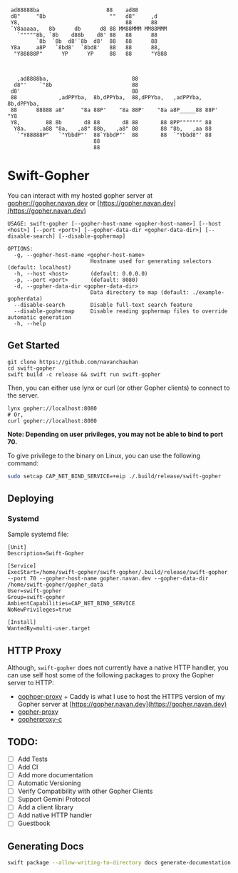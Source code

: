 ```
                                                   
 ad88888ba                     88    ad88          
 d8"     "8b                    ""   d8"     ,d     
 Y8,                                 88      88     
 `Y8aaaaa,   8b      db      d8 88 MM88MMM MM88MMM  
   `"""""8b, `8b    d88b    d8' 88   88      88     
         `8b  `8b  d8'`8b  d8'  88   88      88     
 Y8a     a8P   `8bd8'  `8bd8'   88   88      88,    
  "Y88888P"      YP      YP     88   88      "Y888  
                                                    
                                                    
                                                                          
   ,ad8888ba,                          88                                 
  d8"'    `"8b                         88                                 
 d8'                                   88                                 
 88             ,adPPYba,  8b,dPPYba,  88,dPPYba,   ,adPPYba, 8b,dPPYba,  
 88      88888 a8"     "8a 88P'    "8a 88P'    "8a a8P_____88 88P'   "Y8  
 Y8,        88 8b       d8 88       d8 88       88 8PP""""""" 88          
  Y8a.    .a88 "8a,   ,a8" 88b,   ,a8" 88       88 "8b,   ,aa 88          
   `"Y88888P"   `"YbbdP"'  88`YbbdP"'  88       88  `"Ybbd8"' 88          
                           88                                             
                           88 
```

# Swift-Gopher

You can interact with my hosted gopher server at [gopher://gopher.navan.dev](gopher://gopher.navan.dev) or [https://gopher.navan.dev](https://gopher.navan.dev)

```
USAGE: swift-gopher [--gopher-host-name <gopher-host-name>] [--host <host>] [--port <port>] [--gopher-data-dir <gopher-data-dir>] [--disable-search] [--disable-gophermap]

OPTIONS:
  -g, --gopher-host-name <gopher-host-name>
                          Hostname used for generating selectors (default: localhost)
  -h, --host <host>       (default: 0.0.0.0)
  -p, --port <port>       (default: 8080)
  -d, --gopher-data-dir <gopher-data-dir>
                          Data directory to map (default: ./example-gopherdata)
  --disable-search        Disable full-text search feature
  --disable-gophermap     Disable reading gophermap files to override automatic generation
  -h, --help
```

## Get Started
```
git clone https://github.com/navanchauhan
cd swift-gopher
swift build -c release && swift run swift-gopher
```

Then, you can either use lynx or curl (or other Gopher clients) to connect to the server.

```
lynx gopher://localhost:8080
# Or,
curl gopher://localhost:8080
```

**Note: Depending on user privileges, you may not be able to bind to port 70.**

To give privilege to the binary on Linux, you can use the following command:

```bash
sudo setcap CAP_NET_BIND_SERVICE=+eip ./.build/release/swift-gopher
```

## Deploying

### Systemd

Sample systemd file:

```
[Unit]
Description=Swift-Gopher

[Service]
ExecStart=/home/swift-gopher/swift-gopher/.build/release/swift-gopher --port 70 --gopher-host-name gopher.navan.dev --gopher-data-dir /home/swift-gopher/gopher_data
User=swift-gopher
Group=swift-gopher
AmbientCapabilities=CAP_NET_BIND_SERVICE
NoNewPrivileges=true

[Install]
WantedBy=multi-user.target
```

## HTTP Proxy

Although, `swift-gopher` does not currently have a native HTTP handler, you can use self host some of the following packages to proxy the Gopher server to HTTP:

* [gophper-proxy](https://github.com/muffinista/gophper-proxy) + Caddy is what I use to host the HTTPS version of my Gopher server at [https://gopher.navan.dev](https://gopher.navan.dev)
* [gopher-proxy](https://hackage.haskell.org/package/gopher-proxy)
* [gopherproxy-c](https://git.codemadness.org/gopherproxy-c/)

## TODO:

- [ ] Add Tests
- [ ] Add CI
- [ ] Add more documentation
- [ ] Automatic Versioning
- [ ] Verify Compatibility with other Gopher Clients
- [ ] Support Gemini Protocol
- [ ] Add a client library
- [ ] Add native HTTP handler
- [ ] Guestbook

## Generating Docs

```bash
swift package --allow-writing-to-directory docs generate-documentation --transform-for-static-hosting --target swift-gopher --output-path docs --hosting-base-path swift-gopher
```
